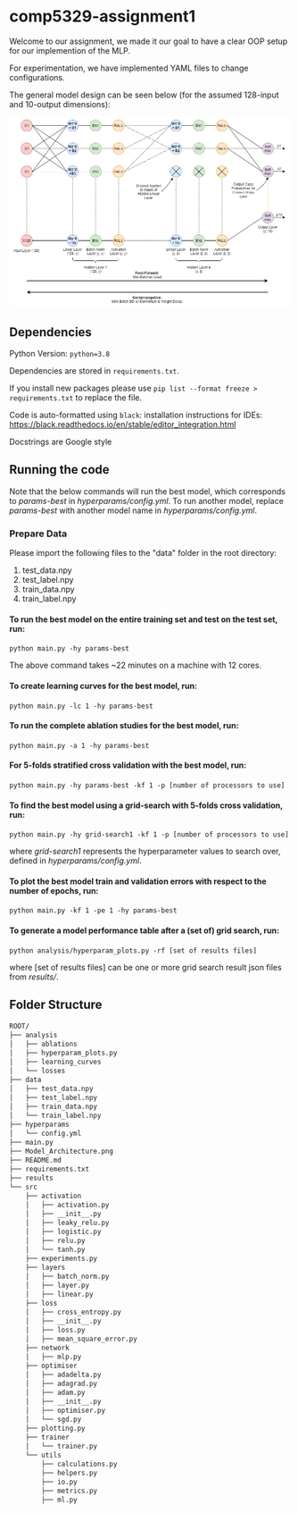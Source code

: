 # comp5329-assignment1

Welcome to our assignment, we made it our goal to have a clear OOP setup for our implemention of the MLP.
 
For experimentation, we have implemented YAML files to change configurations.

The general model design can be seen below (for the assumed 128-input and 10-output dimensions):

![Model Architecture](Model_Architecture.png)


## Dependencies

Python Version: `python=3.8`

Dependencies are stored in `requirements.txt`. 

If you install new packages please use `pip list --format freeze > requirements.txt` to replace the file.

Code is auto-formatted using `black`: installation instructions for IDEs: https://black.readthedocs.io/en/stable/editor_integration.html

Docstrings are Google style  

## Running the code
Note that the below commands will run the best model, which corresponds to _params-best_ in _hyperparams/config.yml_. To run another model, replace _params-best_ with another model name in _hyperparams/config.yml_.

### Prepare Data

Please import the following files to the "data" folder in the root directory:
1. test_data.npy 
2. test_label.npy 
3. train_data.npy 
4. train_label.npy 

#### To run the best model on the entire training set and test on the test set, run:
```
python main.py -hy params-best
```
The above command takes ~22 minutes on a machine with 12 cores.

#### To create learning curves for the best model, run:
```
python main.py -lc 1 -hy params-best
```
#### To run the complete ablation studies for the best model, run:
```
python main.py -a 1 -hy params-best
```
#### For 5-folds stratified cross validation with the best model, run:
```
python main.py -hy params-best -kf 1 -p [number of processors to use]
```
#### To find the best model using a grid-search with 5-folds cross validation, run:
```
python main.py -hy grid-search1 -kf 1 -p [number of processors to use]
```
where _grid-search1_ represents the hyperparameter values to search over, defined in _hyperparams/config.yml_.

#### To plot the best model train and validation errors with respect to the number of epochs, run:
```
python main.py -kf 1 -pe 1 -hy params-best
```
#### To generate a model performance table after a (set of) grid search, run:
```
python analysis/hyperparam_plots.py -rf [set of results files]
```
where [set of results files] can be one or more grid search result json files from _results/_.

## Folder Structure

```
ROOT/
├── analysis
│   ├── ablations
│   ├── hyperparam_plots.py
│   ├── learning_curves
│   └── losses
├── data
│   ├── test_data.npy
│   ├── test_label.npy
│   ├── train_data.npy
│   └── train_label.npy
├── hyperparams
│   └── config.yml
├── main.py
├── Model_Architecture.png
├── README.md
├── requirements.txt
├── results
└── src
    ├── activation
    │   ├── activation.py
    │   ├── __init__.py
    │   ├── leaky_relu.py
    │   ├── logistic.py
    │   ├── relu.py
    │   └── tanh.py
    ├── experiments.py
    ├── layers
    │   ├── batch_norm.py
    │   ├── layer.py
    │   ├── linear.py
    ├── loss
    │   ├── cross_entropy.py
    │   ├── __init__.py
    │   ├── loss.py
    │   ├── mean_square_error.py
    ├── network
    │   ├── mlp.py
    ├── optimiser
    │   ├── adadelta.py
    │   ├── adagrad.py
    │   ├── adam.py
    │   ├── __init__.py
    │   ├── optimiser.py
    │   └── sgd.py
    ├── plotting.py
    ├── trainer
    │   └── trainer.py
    └── utils
        ├── calculations.py
        ├── helpers.py
        ├── io.py
        ├── metrics.py
        ├── ml.py

  ```

  